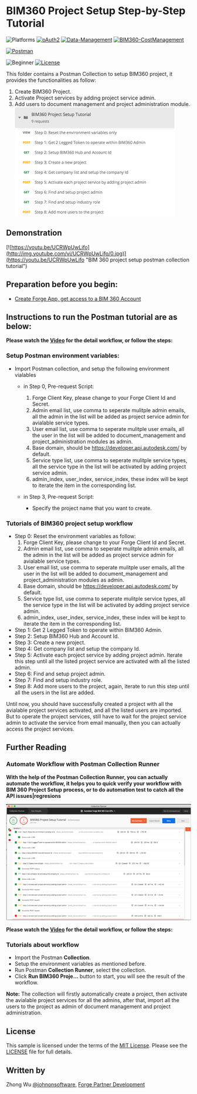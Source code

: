 # BIM360 Project Setup Step-by-Step Tutorial

![Platforms](https://img.shields.io/badge/Web-Windows|MacOS-lightgray.svg)
[![oAuth2](https://img.shields.io/badge/Authentication-v1-green.svg)](http://developer.autodesk.com/)
[![Data-Management](https://img.shields.io/badge/Data%20Management-v2-green.svg)](http://developer.autodesk.com/)
[![BIM360-CostManagement](https://img.shields.io/badge/BIM360%20Cost%20Management-beta-green.svg)](http://developer.autodesk.com/)

[![Postman](https://img.shields.io/badge/Postman-v7-orange.svg)](https://www.getpostman.com/)

![Beginner](https://img.shields.io/badge/Level-Beginner-green.svg)
[![License](https://img.shields.io/:license-MIT-blue.svg)](http://opensource.org/licenses/MIT)

This folder contains a Postman Collection to setup BIM360 project, it provides the functionalities as follow:
1. Create BIM360 Project.
2. Activate Project services by adding project service admin.
3. Add users to document management and project administration module.
![Collection](Img/collection.png)

## Demonstration
[![https://youtu.be/UCRWpUwLifo](http://img.youtube.com/vi/UCRWpUwLifo/0.jpg)](https://youtu.be/UCRWpUwLifo "BIM 360 project setup postman collection tutorial")

## Preparation before you begin:
- [Create Forge App, get access to a BIM 360 Account](https://forge.autodesk.com/en/docs/bim360/v1/tutorials/getting-started/get-access-to-account/)


## Instructions to run the Postman tutorial are as below:

**Please watch the [Video](https://youtu.be/UCRWpUwLifo) for the detail workflow, or follow the steps:**

### Setup Postman environment variables:
- Import Postman collection, and setup the following environment vialables
    - in Step 0, Pre-request Script: 
        1. Forge Client Key, please change to your Forge Client Id and Secret.
        2. Admin email list, use comma to seperate mulitple admin emails, all the admin in the list will be added as project service admin for avialable service types.
        3. User email list, use comma to seperate mulitple user emails, all the user in the list will be added to document_management and project_administration modules as admin.
        4. Base domain, should be https://developer.api.autodesk.com/ by default.
        5. Service type list, use comma to seperate mulitple service types, all the service type in the list will be activated by adding project service admin.
        6. admin_index, user_index, service_index, these index will be kept to iterate the item in the corresponding list.

    - in Step 3, Pre-request Script:
        - Specify the project name that you want to create.

### Tutorials of BIM360 project setup workflow
- Step 0: Reset the environment variables as follow:
    1. Forge Client Key, please change to your Forge Client Id and Secret.
    2. Admin email list, use comma to seperate mulitple admin emails, all the admin in the list will be added as project service admin for avialable service types.
    3. User email list, use comma to seperate mulitple user emails, all the user in the list will be added to document_management and project_administration modules as admin.
    4. Base domain, should be https://developer.api.autodesk.com/ by default.
    5. Service type list, use comma to seperate mulitple service types, all the service type in the list will be activated by adding project service admin.
    6. admin_index, user_index, service_index, these index will be kept to iterate the item in the corresponding list.
- Step 1: Get 2 Legged Token to operate within BIM360 Admin.
- Step 2: Setup BIM360 Hub and Account Id.
- Step 3: Create a new project.
- Step 4: Get company list and setup the company Id.
- Step 5: Activate each project service by adding project admin. Iterate this step until all the listed project service are activated with all the listed admin. 
- Step 6: Find and setup project admin.
- Step 7: Find and setup industry role.
- Step 8: Add more users to the project, again, iterate to run this step until all the users in the list are added.

Until now, you should have successfully created a project with all the avialable project services activated, and all the listed users are imported. But to operate the project services, still have to wait for the project service admin to activate the service from email manually, then you can actually access the project services.


## Further Reading
### Automate Workflow with Postman Collection Runner
**With the help of the Postman Collection Runner, you can actually automate the workflow, it helps you to quick verify your workflow with BIM 360 Project Setup process, or to do automation test to catch all the API issues|regresions**

![bim360 workflow automation test](Img/automationtest.png)

**Please watch the [Video](https://youtu.be/h_eFFf8f9UY) for the detail workflow, or follow the steps:**

### Tutorials about workflow

- Import the Postman **Collection**.
- Setup the environment variables as mentioned before.
- Run Postman **Collection Runner**, select the collection.
- Click **Run BIM360 Proje...** button to start, you will see the result of the workflow.

**Note:** The collection will firstly automatically create a project, then activate the avialable project services for all the admins, after that, import all the users to the project as admin of document management and project administration.   

## License
This sample is licensed under the terms of the [MIT License](http://opensource.org/licenses/MIT). Please see the [LICENSE](LICENSE) file for full details.

## Written by
Zhong Wu [@johnonsoftware](https://twitter.com/johnonsoftware), [Forge Partner Development](http://forge.autodesk.com)
